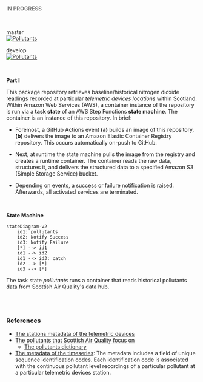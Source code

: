 <br>

<span style="color: #777777"><b>IN PROGRESS</b></span>

<br>

master <br>
[![Pollutants](https://github.com/enqueter/pollutants/actions/workflows/main.yml/badge.svg?branch=master)](https://github.com/enqueter/pollutants/actions/workflows/main.yml)

develop <br>
[![Pollutants](https://github.com/enqueter/pollutants/actions/workflows/main.yml/badge.svg?branch=develop)](https://github.com/enqueter/pollutants/actions/workflows/main.yml)

<br>

**Part I**

This package repository retrieves baseline/historical nitrogen dioxide readings recorded at particular *telemetric 
devices locations* within Scotland.  Within Amazon Web Services (AWS), a container instance of the repository is run via a 
**task 
state** of an AWS Step Functions **state machine**.  The container is an instance of this repository.  In brief:

* Foremost, a GitHub Actions event **(a)** builds an image of this repository, **(b)** delivers the image to an Amazon 
  Elastic Container Registry repository.  This occurs automatically on-push to GitHub.

* Next, at runtime the state machine pulls the image from the registry and creates a runtime container.  The container 
  reads the raw data, structures it, and delivers the structured data to a specified Amazon S3 (Simple Storage Service) bucket.

* Depending on events, a success or failure notification is raised.  Afterwards, all activated services are terminated.

<br>

<b>State Machine</b>

```mermaid
stateDiagram-v2
    id1: pollutants
    id2: Notify Success
    id3: Notify Failure
    [*] --> id1
    id1 --> id2
    id1 --> id3: catch
    id2 --> [*]
    id3 --> [*]
```


The task state *pollutants* runs a container that reads historical pollutants data from Scottish Air Quality's data hub.

<br>
<br>

### References

* [The stations metadata of the telemetric devices](https://www.scottishairquality.scot/sos-scotland/api/v1/stations)
* [The pollutants that Scottish Air Quality focus on](https://www.scottishairquality.scot/sos-scotland/api/v1/phenomena)
  * [The pollutants dictionary](https://dd.eionet.europa.eu/vocabulary/aq/pollutant/view)
* [The metadata of the timeseries](https://www.scottishairquality.scot/sos-scotland/api/v1/timeseries): The metadata 
  includes a field of unique sequence identification codes.  Each identification code is associated with the 
  continuous pollutant level recordings of a particular pollutant at a particular telemetric devices station.

<br>
<br>

<br>
<br>

<br>
<br>

<br>
<br>
